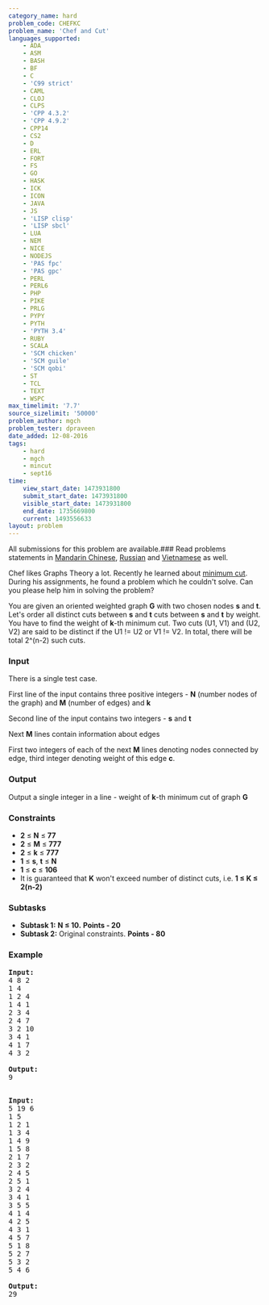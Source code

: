 ```yaml
---
category_name: hard
problem_code: CHEFKC
problem_name: 'Chef and Cut'
languages_supported:
    - ADA
    - ASM
    - BASH
    - BF
    - C
    - 'C99 strict'
    - CAML
    - CLOJ
    - CLPS
    - 'CPP 4.3.2'
    - 'CPP 4.9.2'
    - CPP14
    - CS2
    - D
    - ERL
    - FORT
    - FS
    - GO
    - HASK
    - ICK
    - ICON
    - JAVA
    - JS
    - 'LISP clisp'
    - 'LISP sbcl'
    - LUA
    - NEM
    - NICE
    - NODEJS
    - 'PAS fpc'
    - 'PAS gpc'
    - PERL
    - PERL6
    - PHP
    - PIKE
    - PRLG
    - PYPY
    - PYTH
    - 'PYTH 3.4'
    - RUBY
    - SCALA
    - 'SCM chicken'
    - 'SCM guile'
    - 'SCM qobi'
    - ST
    - TCL
    - TEXT
    - WSPC
max_timelimit: '7.7'
source_sizelimit: '50000'
problem_author: mgch
problem_tester: dpraveen
date_added: 12-08-2016
tags:
    - hard
    - mgch
    - mincut
    - sept16
time:
    view_start_date: 1473931800
    submit_start_date: 1473931800
    visible_start_date: 1473931800
    end_date: 1735669800
    current: 1493556633
layout: problem
---
```

All submissions for this problem are available.###  Read problems statements in [Mandarin Chinese](http://www.codechef.com/download/translated/SEPT16/mandarin/CHEFKC.pdf), [Russian](http://www.codechef.com/download/translated/SEPT16/russian/CHEFKC.pdf) and [Vietnamese](http://www.codechef.com/download/translated/SEPT16/vietnamese/CHEFKC.pdf) as well.

Chef likes Graphs Theory a lot. Recently he learned about [minimum cut](https://en.wikipedia.org/wiki/Minimum_cut). During his assignments, he found a problem which he couldn't solve. Can you please help him in solving the problem?

You are given an oriented weighted graph **G** with two chosen nodes **s** and **t**. Let's order all distinct cuts between **s** and **t** cuts between **s** and **t** by weight. You have to find the weight of **k**-th minimum cut. Two cuts (U1, V1) and (U2, V2) are said to be distinct if the U1 != U2 or V1 != V2. In total, there will be total 2^(n-2) such cuts.

### Input

There is a single test case.

First line of the input contains three positive integers - **N** (number nodes of the graph) and **M** (number of edges) and **k**

Second line of the input contains two integers - **s** and **t**

Next **M** lines contain information about edges

First two integers of each of the next **M** lines denoting nodes connected by edge, third integer denoting weight of this edge **c**.

### Output

Output a single integer in a line - weight of **k**-th minimum cut of graph **G**

### Constraints

- **2** ≤ **N** ≤ **77**
- **2** ≤ **M** ≤ **777**
- **2** ≤ **k** ≤ **777**
- **1** ≤ **s**, **t** ≤ **N**
- **1** ≤ **c** ≤ **106**
- It is guaranteed that **K** won't exceed number of distinct cuts, i.e. **1 ≤ K ≤ 2(n-2)**

### Subtasks

- **Subtask 1:**  **N ≤ 10.**  **Points - 20**
- **Subtask 2:** Original constraints. **Points - 80**

### Example

<pre><b>Input:</b>
4 8 2
1 4
1 2 4
1 4 1
2 3 4
2 4 7
3 2 10
3 4 1
4 1 7
4 3 2

<b>Output:</b>
9

</pre>
<pre><b>Input:</b>
5 19 6
1 5
1 2 1
1 3 4
1 4 9
1 5 8
2 1 7
2 3 2
2 4 5
2 5 1
3 2 4
3 4 1
3 5 5
4 1 4
4 2 5
4 3 1
4 5 7
5 1 8
5 2 7
5 3 2
5 4 6

<b>Output:</b>
29


</pre>